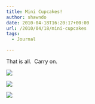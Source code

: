 ```yaml
---
title: Mini Cupcakes!
author: shawndo
date: 2010-04-18T16:20:17+00:00
url: /2010/04/18/mini-cupcakes
tags:
  - Journal

---
```

That is all.  Carry on.

![](/images/2010/04/DSC1803.jpg)

![](/images/2010/04/DSC1817.jpg)

![](/images/2010/04/DSC1819.jpg)

